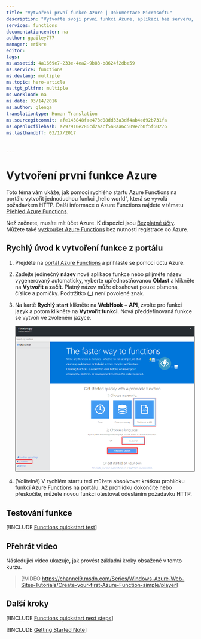```yaml
---
title: "Vytvoření první funkce Azure | Dokumentace Microsoftu"
description: "Vytvořte svoji první funkci Azure, aplikaci bez serveru, za méně než dvě minuty."
services: functions
documentationcenter: na
author: ggailey777
manager: erikre
editor: 
tags: 
ms.assetid: 4a1669e7-233e-4ea2-9b83-b8624f2dbe59
ms.service: functions
ms.devlang: multiple
ms.topic: hero-article
ms.tgt_pltfrm: multiple
ms.workload: na
ms.date: 03/14/2016
ms.author: glenga
translationtype: Human Translation
ms.sourcegitcommit: afe143848fae473d08dd33a3df4ab4ed92b731fa
ms.openlocfilehash: a797910e286cd2aacf5a8aa6c509e2b0f5f60276
ms.lasthandoff: 03/17/2017


---
```

# <a name="create-your-first-azure-function"></a>Vytvoření první funkce Azure

Toto téma vám ukáže, jak pomocí rychlého startu Azure Functions na portálu vytvořit jednoduchou funkci „hello world“, která se vyvolá požadavkem HTTP. Další informace o Azure Functions najdete v tématu [Přehled Azure Functions](functions-overview.md).

Než začnete, musíte mít účet Azure. K dispozici jsou [Bezplatné účty](https://azure.microsoft.com/free/). Můžete také [vyzkoušet Azure Functions](https://azure.microsoft.com/try/app-service/functions/) bez nutnosti registrace do Azure.

## <a name="create-a-function-from-the-portal-quickstart"></a>Rychlý úvod k vytvoření funkce z portálu

1. Přejděte na [portál Azure Functions](https://functions.azure.com/signin) a přihlaste se pomocí účtu Azure. 
 
2. Zadejte jedinečný **název** nové aplikace funkce nebo přijměte název vygenerovaný automaticky, vyberte upřednostňovanou **Oblast** a klikněte na **Vytvořit a začít**. Platný název může obsahovat pouze písmena, číslice a pomlčky. Podtržítko (**_**) není povolené znak.

3. Na kartě **Rychlý start** klikněte na **WebHook + API**, zvolte pro funkci jazyk a potom klikněte na **Vytvořit funkci**. Nová předdefinovaná funkce se vytvoří ve zvoleném jazyce. 
   
    ![](./media/functions-create-first-azure-function/function-app-quickstart-node-webhook.png)

4. (Volitelné) V rychlém startu teď můžete absolvovat krátkou prohlídku funkcí Azure Functions na portálu. Až prohlídku dokončíte nebo přeskočíte, můžete novou funkci otestovat odesláním požadavku HTTP.

## <a name="test-the-function"></a>Testování funkce
[!INCLUDE [Functions quickstart test](../../includes/functions-quickstart-test.md)]

## <a name="watch-the-video"></a>Přehrát video
Následující video ukazuje, jak provést základní kroky obsažené v tomto kurzu. 

> [!VIDEO https://channel9.msdn.com/Series/Windows-Azure-Web-Sites-Tutorials/Create-your-first-Azure-Function-simple/player]
> 


## <a name="next-steps"></a>Další kroky
[!INCLUDE [Functions quickstart next steps](../../includes/functions-quickstart-next-steps.md)]

[!INCLUDE [Getting Started Note](../../includes/functions-get-help.md)]


